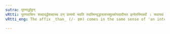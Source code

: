 ```yaml
---
sutra: पूरणार्द्धाट्ठन्
vRtti: पूरणवाचिनः शब्दादर्द्धशब्दाच्च ठन् प्रत्ययो भवति तदस्मिन्वृद्धायलाभशुल्कोपदादीयत इत्येतस्मिन्नर्थे । यथायथं ठक्टिठनोरपवादः ॥
vRtti_eng: The affix _than_ (/- इक) comes in the same sense of 'an interest, a rent, a profit, a tax or a bribe given thereby or therein', after a word denoting an ordinal, and after the word _ardha_.

---
```

